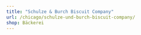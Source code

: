 ```yaml
---
title: "Schulze & Burch Biscuit Company"
url: /chicago/schulze-und-burch-biscuit-company/
shop: Bäckerei
---
```

